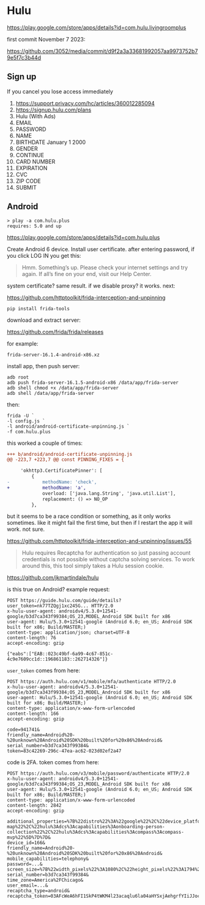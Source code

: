 # Hulu

https://play.google.com/store/apps/details?id=com.hulu.livingroomplus

first commit November 7 2023:

https://github.com/3052/media/commit/d9f2a3a33681992057aa9973752b79e5f7c3b44d

## Sign up

If you cancel you lose access immediately

1. https://support.privacy.com/hc/articles/360012285094
2. https://signup.hulu.com/plans
3. Hulu (With Ads)
4. EMAIL
5. PASSWORD
6. NAME
7. BIRTHDATE January 1 2000
8. GENDER
9. CONTINUE
10. CARD NUMBER
11. EXPIRATION
12. CVC
13. ZIP CODE
14. SUBMIT

## Android

~~~
> play -a com.hulu.plus
requires: 5.0 and up
~~~

https://play.google.com/store/apps/details?id=com.hulu.plus

Create Android 6 device. Install user certificate. after entering password, if
you click LOG IN you get this:

> Hmm. Something’s up. Please check your internet settings and try again. If
> all’s fine on your end, visit our Help Center.

system certificate? same result. if we disable proxy? it works. next:

https://github.com/httptoolkit/frida-interception-and-unpinning

~~~
pip install frida-tools
~~~

download and extract server:

https://github.com/frida/frida/releases

for example:

~~~
frida-server-16.1.4-android-x86.xz
~~~

install app, then push server:

~~~
adb root
adb push frida-server-16.1.5-android-x86 /data/app/frida-server
adb shell chmod +x /data/app/frida-server
adb shell /data/app/frida-server
~~~

then:

~~~
frida -U `
-l config.js `
-l android/android-certificate-unpinning.js `
-f com.hulu.plus
~~~

this worked a couple of times:

~~~diff
+++ b/android/android-certificate-unpinning.js
@@ -223,7 +223,7 @@ const PINNING_FIXES = {

     'okhttp3.CertificatePinner': [
         {
-            methodName: 'check',
+            methodName: 'a',
             overload: ['java.lang.String', 'java.util.List'],
             replacement: () => NO_OP
         },
~~~

but it seems to be a race condition or something, as it only works sometimes.
like it might fail the first time, but then if I restart the app it will work.
not sure.

https://github.com/httptoolkit/frida-interception-and-unpinning/issues/55

> Hulu requires Recaptcha for authentication so just passing account credentials
> is not possible without captcha solving services. To work around this, this
> tool simply takes a Hulu session cookie.

https://github.com/jkmartindale/hulu

is this true on Android? example request:

~~~
POST https://guide.hulu.com/guide/details?user_token=nk77TZQgj1xc245G... HTTP/2.0
x-hulu-user-agent: androidv4/5.3.0+12541-google/b3d7ca343f99384;OS_23,MODEL_Android SDK built for x86
user-agent: Hulu/5.3.0+12541-google (Android 6.0; en_US; Android SDK built for x86; Build/MASTER;)
content-type: application/json; charset=UTF-8
content-length: 76
accept-encoding: gzip

{"eabs":["EAB::023c49bf-6a99-4c67-851c-4c9e7609cc1d::196861183::262714326"]}
~~~

`user_token` comes from here:

~~~
POST https://auth.hulu.com/v1/mobile/mfa/authenticate HTTP/2.0
x-hulu-user-agent: androidv4/5.3.0+12541-google/b3d7ca343f99384;OS_23,MODEL_Android SDK built for x86
user-agent: Hulu/5.3.0+12541-google (Android 6.0; en_US; Android SDK built for x86; Build/MASTER;)
content-type: application/x-www-form-urlencoded
content-length: 166
accept-encoding: gzip

code=941741&
friendly_name=Android%20-%20unknown%20Android%20SDK%20built%20for%20x86%20Android&
serial_number=b3d7ca343f99384&
token=83c42269-296c-47ea-ac62-023d02ef2a47
~~~

code is 2FA. token comes from here:

~~~
POST https://auth.hulu.com/v3/mobile/password/authenticate HTTP/2.0
x-hulu-user-agent: androidv4/5.3.0+12541-google/b3d7ca343f99384;OS_23,MODEL_Android SDK built for x86
user-agent: Hulu/5.3.0+12541-google (Android 6.0; en_US; Android SDK built for x86; Build/MASTER;)
content-type: application/x-www-form-urlencoded
content-length: 2842
accept-encoding: gzip

additional_properties=%7B%22distro%22%3A%22google%22%2C%22device_platform%22%3A%22Android%22%2C%22device_type%22%3A%22mobile%22%2C%22app_version%22%3A%225.3.0%22%2C%22device_family%22%3A%22Android%22%2C%22build_number%22%3A%225012541%22%2C%22device_os%22%3A%22Android%20REL6.0%22%2C%22device_manufacturer%22%3A%22unknown%22%2C%22device_product%22%3A%22Android%20REL6.0%22%2C%22device_model%22%3A%22Android%20SDK%20built%20for%20x86%22%2C%22device_capabilities%22%3A%7B%22device%22%3A%7B%22hulu%3Aapp%3Aandroid%22%3A%225.3.0%22%2C%22hulu%3Aplatform%3Aandroid%3Agoogleplay%22%3A%2223%22%2C%22hulu%3Adevices%3Aunknown%3Aandroidsdkbuiltforx86%22%3A%22%22%7D%2C%22capabilities%22%3A%5B%22hulu%3Adcs%3Acapabilities%3Acompass%3Asite-map%22%2C%22hulu%3Adcs%3Acapabilities%3Aonboarding-person-collection%22%2C%22hulu%3Adcs%3Acapabilities%3Acompass%3Acompass-mvp%22%5D%7D%7D&
device_id=166&
friendly_name=Android%20-%20unknown%20Android%20SDK%20built%20for%20x86%20Android&
mobile_capabilities=telephony&
password=...&
screen_size=%7B%22width_pixels%22%3A1080%2C%22height_pixels%22%3A1794%2C%22width_pixel_density_in_inches%22%3A420%2C%22height_pixel_density_in_inches%22%3A420%7D&
serial_number=b3d7ca343f99384&
time_zone=America%2FChicago&
user_email=...&
recaptcha_type=android&
recaptcha_token=03AFcWeA6hFI1SkP4tWKM4l23acaqlu6la04aHYSxjAehgrfYIiJJocCXpLnkW...
~~~
